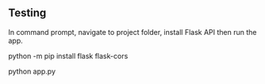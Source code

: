 ## Testing
In command prompt, navigate to project folder, install Flask API then run the app.

python -m pip install flask flask-cors

python app.py

